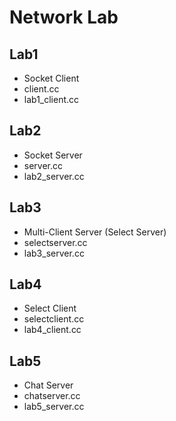 # Network Lab
## Lab1
- Socket Client
- client.cc
- lab1_client.cc

## Lab2
- Socket Server
- server.cc
- lab2_server.cc

## Lab3
- Multi-Client Server (Select Server)
- selectserver.cc
- lab3_server.cc

## Lab4
- Select Client
- selectclient.cc
- lab4_client.cc

## Lab5
- Chat Server
- chatserver.cc
- lab5_server.cc
